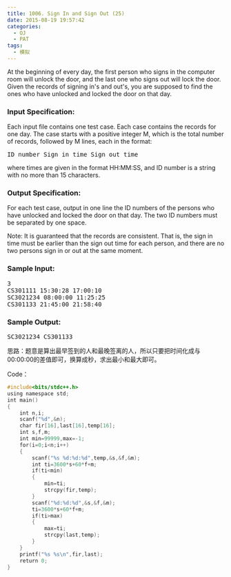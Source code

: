 ```yaml
---
title: 1006. Sign In and Sign Out (25)
date: 2015-08-19 19:57:42
categories:
  - OJ
  - PAT
tags:
  - 模拟
---
```


At the beginning of every day, the first person who signs in the computer room will unlock the door, and the last one who signs out will lock the door. Given the records of signing in's and out's, you are supposed to find the ones who have unlocked and locked the door on that day.

<!-- more -->
### Input Specification:

Each input file contains one test case. Each case contains the records for one day. The case starts with a positive integer M, which is the total number of records, followed by M lines, each in the format:

<pre>ID_number Sign_in_time Sign_out_time</pre>

where times are given in the format HH:MM:SS, and ID number is a string with no more than 15 characters.

### Output Specification:

For each test case, output in one line the ID numbers of the persons who have unlocked and locked the door on that day. The two ID numbers must be separated by one space.

Note: It is guaranteed that the records are consistent. That is, the sign in time must be earlier than the sign out time for each person, and there are no two persons sign in or out at the same moment.

### Sample Input:
<pre>3
CS301111 15:30:28 17:00:10
SC3021234 08:00:00 11:25:25
CS301133 21:45:00 21:58:40</pre>

### Sample Output:
<pre>SC3021234 CS301133</pre>

思路：题意是算出最早签到的人和最晚签离的人，所以只要把时间化成与00:00:00的差值即可，换算成秒，求出最小和最大即可。

Code：

``` cpp
#include<bits/stdc++.h>
using namespace std;
int main()
{
    int n,i;
    scanf("%d",&n);
    char fir[16],last[16],temp[16];
    int s,f,m;
    int min=99999,max=-1;
    for(i=0;i<n;i++)
    {
        scanf("%s %d:%d:%d",temp,&s,&f,&m);
        int ti=3600*s+60*f+m;
        if(ti<min)
        {
            min=ti;
            strcpy(fir,temp);
        }
        scanf("%d:%d:%d",&s,&f,&m);
        ti=3600*s+60*f+m;
        if(ti>max)
        {
            max=ti;
            strcpy(last,temp);
        }
    }
    printf("%s %s\n",fir,last);
    return 0;
}
```